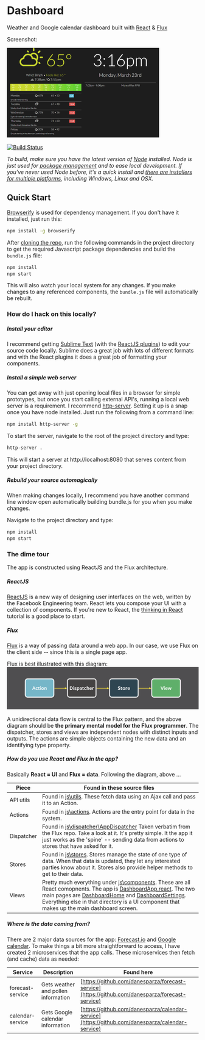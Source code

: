 # Dashboard
Weather and Google calendar dashboard built with [React](http://facebook.github.io/react/) &amp; [Flux](https://facebook.github.io/flux/)

Screenshot:

![Dashboard screenshot](screen_dashboard_small.png?raw=true)

[![Build Status](https://drone.io/github.com/danesparza/Dashboard/status.png)](https://drone.io/github.com/danesparza/Dashboard/latest)

*To build, make sure you have the latest version of [Node](https://nodejs.org/) installed.  Node is just used for [package management](https://docs.npmjs.com/cli/npm) and to ease local development.  If you've never used Node before, it's a quick install and [there are installers for multiple platforms](https://nodejs.org/download/), including Windows, Linux and OSX.*

## Quick Start
[Browserify](http://browserify.org/) is used for dependency management.  If you don't have it installed, just run this:
```bash
npm install -g browserify
```

After [cloning the repo](https://help.github.com/articles/fetching-a-remote/), run the following commands in the project directory to get the required Javascript package dependencies and build the `bundle.js` file:

```bash
npm install
npm start
```

This will also watch your local system for any changes.  If you make changes to any referenced components, the `bundle.js` file will automatically be rebuilt.

### How do I hack on this locally? 

##### Install your editor
I recommend getting [Sublime Text](http://www.sublimetext.com/) (with the [ReactJS plugins](https://github.com/reactjs/sublime-react)) to edit your source code locally.  Sublime does a great job with lots of different formats and with the React plugins it does a great job of formatting your components.  

##### Install a simple web server
You can get away with just opening local files in a browser for simple prototypes, but once you start calling external API's, running a local web server is a requirement.  I recommend [http-server](https://www.npmjs.com/package/http-server).  Setting it up is a snap once you have node installed.  Just run the following from a command line: 

```bash
npm install http-server -g
```
To start the server, navigate to the root of the project directory and type:
```bash
http-server .
```
This will start a server at http://localhost:8080 that serves content from your project directory.  

##### Rebuild your source automagically
When making changes locally, I recommend you have another command line window open automatically building bundle.js for you when you make changes. 

Navigate to the project directory and type:
```bash
npm install
npm start
```

### The dime tour
The app is constructed using ReactJS and the Flux architecture.  

##### ReactJS
[ReactJS](http://facebook.github.io/react/) is a new way of designing user interfaces on the web, written by the Facebook Engineering team. React lets you compose your UI with a collection of components.  If you're new to React, the [thinking in React](http://facebook.github.io/react/docs/thinking-in-react.html) tutorial is a good place to start.

##### Flux
[Flux](http://facebook.github.io/flux/docs/overview.html) is a way of passing data around a web app.  In our case, we use Flux on the client side -- since this is a single page app.  

Flux is best illustrated with this diagram:
![Flux overview diagram](screen_flux_simple.png?raw=true)

A unidirectional data flow is central to the Flux pattern, and the above diagram should be **the primary mental model for the Flux programmer**. The dispatcher, stores and views are independent nodes with distinct inputs and outputs. The actions are simple objects containing the new data and an identifying type property.

##### How do you use React and Flux in the app?
Basically **React = UI** and **Flux = data**.  Following the diagram, above ...

Piece                       | Found in these source files
----------                  | -----------
API utils         | Found in [js\utils](https://github.com/danesparza/Dashboard/tree/master/js/utils).  These fetch data using an Ajax call and pass it to an Action.
Actions      | Found in [js\actions](https://github.com/danesparza/Dashboard/tree/master/js/actions). Actions are the entry point for data in the system.  
Dispatcher   | Found in [js\dispatcher\AppDispatcher](https://github.com/danesparza/Dashboard/blob/master/js/dispatcher/AppDispatcher.js) Taken verbatim from the Flux repo.  Take a look at it.  It's pretty simple.  It the app it just works as the 'spine' -- sending data from actions to stores that have asked for it.
Stores       | Found in [js\stores](https://github.com/danesparza/Dashboard/tree/master/js/stores).  Stores manage the state of one type of data.  When that data is updated, they let any interested parties know about it.  Stores also provide helper methods to get to their data.
Views             | Pretty much everything under [js\components](https://github.com/danesparza/Dashboard/tree/master/js/components).  These are all React comopnents.  The app is [DashboardApp.react](https://github.com/danesparza/Dashboard/blob/master/js/components/DashboardApp.react.js).  The two main pages are [DashboardHome](https://github.com/danesparza/Dashboard/blob/master/js/components/DashboardHome.react.js) and [DashboardSettings](https://github.com/danesparza/Dashboard/blob/master/js/components/DashboardSettings.react.js).  Everything else in that directory is a UI component that makes up the main dashboard screen.

##### Where is the data coming from?
There are 2 major data sources for the app:  [Forecast.io](https://developer.forecast.io/) and [Google calendar](https://developers.google.com/google-apps/calendar/). To make things a bit more straightforward to access, I have created 2 microservices that the app calls.  These microservices then fetch (and cache) data as needed:

Service           | Description                           | Found here
----------        | -------------                         | ------------
forecast-service  | Gets weather and pollen information   | [https://github.com/danesparza/forecast-service](https://github.com/danesparza/forecast-service)
calendar-service  | Gets Google calendar information      | [https://github.com/danesparza/calendar-service](https://github.com/danesparza/calendar-service)

